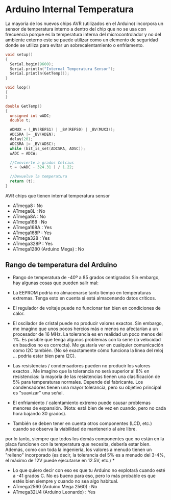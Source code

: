 # Arduino Internal Temperatura

La mayoria de los nuevos chips AVR (utilizados en el Arduino) incorpora un sensor de temperatura interno a dentro del chip que no se usa con frecuencia porque es la temperatura interna del microcontrolador y no del ambiente externo este se puede utilizar como un elemento de seguridad donde se utiliza para evitar un sobrecalentamiento o enfriamento.  


```c++
void setup()
{
  Serial.begin(9600);
  Serial.println("Internal Temperatura Sensor");
  Serial.println(GetTemp());
}

void loop()
{
}

double GetTemp()
{
  unsigned int wADC;
  double t;

  ADMUX = (_BV(REFS1) | _BV(REFS0) | _BV(MUX3));
  ADCSRA |= _BV(ADEN);
  delay(20);
  ADCSRA |= _BV(ADSC);
  while (bit_is_set(ADCSRA, ADSC));
  wADC = ADCW;

  //Convierte a grados Celcius
  t = (wADC - 324.31 ) / 1.22;

  //Devuelve la temperatura
  return (t);
}
```

AVR chips que tienen internal temperatura sensor

* ATmega8 : No
* ATmega8L : No
* ATmega8A : No
* ATmega168 : No
* ATmega168A : Yes
* ATmega168P : Yes
* ATmega328 : Yes
* ATmega328P : Yes
* ATmega1280 (Arduino Mega) : No

## Rango de temperatura del Arduino
* Rango de temperatura de -40º a 85 grados centigrados
Sin embargo, hay algunas cosas que pueden salir mal:

* La EEPROM podría no almacenarse tanto tiempo en temperaturas extremas. Tenga esto en cuenta si está almacenando datos críticos.

* El regulador de voltaje puede no funcionar tan bien en condiciones de calor.

* El oscilador de cristal puede no producir valores exactos. Sin embargo, me imagino que unos pocos hercios más o menos no afectarían a un procesador de 16 MHz. La tolerancia es en realidad un poco menos del 1%. Es posible que tenga algunos problemas con la serie (la velocidad en baudios no es correcta). Me gustaría ver en cualquier comunicación como I2C también. (No sé exactamente cómo funciona la línea del reloj ... podría estar bien para I2C).

* Las resistencias / condensadores pueden no producir los valores exactos . Me imagino que la tolerancia no será superior al 8% en resistencias: la mayoría de las resistencias tienen una clasificación de 5% para temperaturas normales. Depende del fabricante. Los condensadores tienen una mayor tolerancia, pero su objetivo principal es "suavizar" una señal.

* El enfriamiento / calentamiento extremo puede causar problemas menores de expansión. (Nota: está bien de vez en cuando, pero no cada hora bajando 30 grados).

* También se deben tener en cuenta otros componentes (LCD, etc.) cuando se observa la viabilidad de mantenerlo al aire libre.

por lo tanto, siempre que todos los demás componentes que no están en la placa funcionen con la temperatura que necesita, debería estar bien. Además, como con toda la ingeniería, los valores a menudo tienen un "relleno" incorporado (es decir, la tolerancia del 5% es a menudo del 3-4%, el máximo de 12V puede ejecutarse en 12.5V, etc.) *

* Lo que quiero decir con eso es que tu Arduino no explotará cuando esté a -41 grados C. No es bueno para eso, pero lo más probable es que estés bien siempre y cuando no sea algo habitual.
* ATmega2560 (Arduino Mega 2560) : No
* ATmega32U4 (Arduino Leonardo) : Yes
